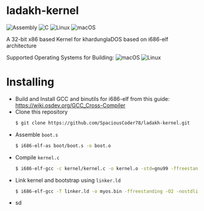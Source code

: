 # ladakh-kernel
![Assembly](https://img.shields.io/badge/Assembly-brown?style=for-the-badge&logo=asm)
![C](https://img.shields.io/badge/c-%2300599C.svg?style=for-the-badge&logo=c&logoColor=white)
![Linux](https://img.shields.io/badge/Linux-FCC624?style=for-the-badge&logo=linux&logoColor=black)
![macOS](https://img.shields.io/badge/mac%20os-000000?style=for-the-badge&logo=macos&logoColor=F0F0F0)

A 32-bit x86 based Kernel for khardunglaDOS based on i686-elf architecture

Supported Operating Systems for Building: 
![macOS](https://img.shields.io/badge/mac%20os-000000?style=for-the-badge&logo=macos&logoColor=F0F0F0)
![Linux](https://img.shields.io/badge/Linux-FCC624?style=for-the-badge&logo=linux&logoColor=black)


# Installing

- Build and Install GCC and binutils for i686-elf from this guide: https://wiki.osdev.org/GCC_Cross-Compiler
- Clone this repository
  ```sh
  $ git clone https://github.com/SpaciousCoder78/ladakh-kernel.git
  ```
- Assemble `boot.s`
  ```sh
  $ i686-elf-as boot/boot.s -o boot.o
  ```
- Compile `kernel.c`
  ```sh
  $ i686-elf-gcc -c kernel/kernel.c -o kernel.o -std=gnu99 -ffreestanding -O2 -Wall -Wextra
  ```
- Link kernel and bootstrap using `linker.ld`
  ```sh
  $ i686-elf-gcc -T linker.ld -o myos.bin -ffreestanding -O2 -nostdlib boot.o kernel.o -lgcc
  ```
- sd
